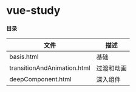 # vue-study

#### 目录
| 文件 | 描述 |
| --- | --- |
| basis.html | 基础 |
| transitionAndAnimation.html | 过渡和动画 |
| deepComponent.html | 深入组件 |